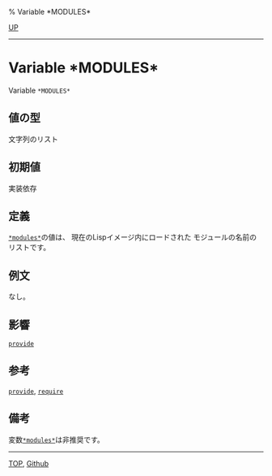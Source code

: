 % Variable \*MODULES\*

[UP](24.2.html)  

---

# Variable **\*MODULES\***


Variable `*MODULES*`


## 値の型

文字列のリスト


## 初期値

実装依存


## 定義

[`*modules*`](24.2.modules.html)の値は、
現在のLispイメージ内にロードされた
モジュールの名前のリストです。


## 例文

なし。


## 影響

[`provide`](24.2.provide.html)


## 参考

[`provide`](24.2.provide.html),
[`require`](24.2.provide.html)


## 備考

変数[`*modules*`](24.2.modules.html)は非推奨です。


---
[TOP](index.html),  [Github](https://github.com/nptcl/npt-japanese)

